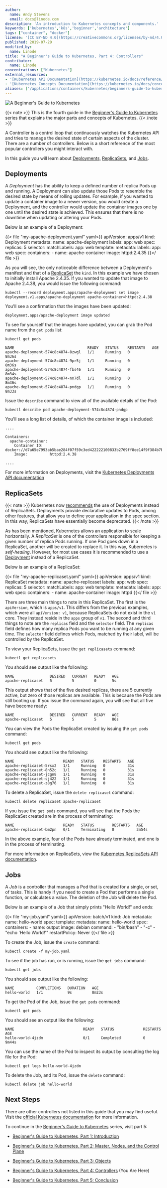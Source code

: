 ```yaml
---
author:
  name: Andy Stevens
  email: docs@linode.com
description: 'An introduction to Kubernetes concepts and components.'
keywords: ['kubernetes','k8s','beginner','architecture']
tags: ["container", "docker"]
license: '[CC BY-ND 4.0](https://creativecommons.org/licenses/by-nd/4.0)'
published: 2019-07-29
modified_by:
  name: Linode
title: "A Beginner's Guide to Kubernetes, Part 4: Controllers"
contributor:
  name: Linode
concentrations: ["Kubernetes"]
external_resources:
- '[Kubernetes API Documentation](https://kubernetes.io/docs/reference/generated/kubernetes-api/v1.17/)'
- '[Kubernetes Concepts Documentation](https://kubernetes.io/docs/concepts/)'
aliases: ['/applications/containers/kubernetes/beginners-guide-to-kubernetes-controllers/','/applications/containers/kubernetes/beginners-guide-to-kubernetes-part-4-controllers/']
---
```


![A Beginner's Guide to Kubernetes](beginners-guide-to-kubernetes.png "A Beginner's Guide to Kubernetes")

{{< note >}}
This is the fourth guide in the [Beginner's Guide to Kubernetes](/docs/kubernetes/beginners-guide-to-kubernetes) series that explains the major parts and concepts of Kubernetes.
{{< /note >}}

A Controller is a control loop that continuously watches the Kubernetes API and tries to manage the desired state of certain aspects of the cluster. There are a number of controllers. Below is a short reference of the most popular controllers you might interact with.

In this guide you will learn about [Deployments](#deployments), [ReplicaSets](#replicasets), and [Jobs](#jobs).

## Deployments

A *Deployment* has the ability to keep a defined number of replica Pods up and running. A Deployment can also update those Pods to resemble the desired state by means of rolling updates. For example, if you wanted to update a container image to a newer version, you would create a Deployment, and the controller would update the container images one by one until the desired state is achieved. This ensures that there is no downtime when updating or altering your Pods.

Below is an example of a Deployment:

{{< file "my-apache-deployment.yaml" yaml>}}
apiVersion: apps/v1
kind: Deployment
metadata:
  name: apache-deployment
  labels:
    app: web
spec:
  replicas: 5
  selector:
    matchLabels:
      app: web
  template:
    metadata:
      labels:
        app: web
    spec:
      containers:
      - name: apache-container
        image: httpd:2.4.35
{{</ file >}}

As you will see, the only noticeable difference between a Deployment's manifest and that of a [ReplicaSet](#replicasets) the `kind`. In this example we have chosen to initially install Apache 2.4.35. If you wanted to update that image to Apache 2.4.38, you would issue the following command:

    kubectl --record deployment.apps/apache-deployment set image deployment.v1.apps/apache-deployment apache-container=httpd:2.4.38

You'll see a confirmation that the images have been updated:

    deployment.apps/apache-deployment image updated

To see for yourself that the images have updated, you can grab the Pod name from the `get pods` list:

    kubectl get pods

    NAME                                 READY   STATUS    RESTARTS   AGE
    apache-deployment-574c8c4874-8zwgl   1/1     Running   0          8m36s
    apache-deployment-574c8c4874-9pr5j   1/1     Running   0          8m36s
    apache-deployment-574c8c4874-fbs46   1/1     Running   0          8m34s
    apache-deployment-574c8c4874-nn7dl   1/1     Running   0          8m36s
    apache-deployment-574c8c4874-pndgp   1/1     Running   0          8m33s

Issue the `describe` command to view all of the available details of the Pod:

    kubectl describe pod apache-deployment-574c8c4874-pndgp

You'll see a long list of details, of which the container image is included:

    ....

    Containers:
      apache-container:
        Container ID:   docker://d7a65e7993ab5bae284f07f59c3ed422222100833b2769ff8ee14f9f384b7b94
        Image:          httpd:2.4.38

    ....


For more information on Deployments, visit the [Kubernetes Deployments API documentation](https://kubernetes.io/docs/reference/generated/kubernetes-api/v1.17/#deployment-v1-apps)

## ReplicaSets

{{< note >}}
Kubernetes now [recommends](https://kubernetes.io/docs/concepts/workloads/controllers/replicaset/#when-to-use-a-replicaset) the use of Deployments instead of ReplicaSets. Deployments provide declarative updates to Pods, among other features, that allow you to define your application in the spec section. In this way, ReplicaSets have essentially become deprecated.
{{< /note >}}

As has been mentioned, Kubernetes allows an application to scale horizontally. A *ReplicaSet* is one of the controllers responsible for keeping a given number of replica Pods running. If one Pod goes down in a ReplicaSet, another will be created to replace it. In this way, Kubernetes is *self-healing*. However, for most use cases it is recommended to use a [Deployment](#deployments) instead of a ReplicaSet.

Below is an example of a ReplicaSet:

{{< file "my-apache-replicaset.yaml" yaml>}}
apiVersion: apps/v1
kind: ReplicaSet
metadata:
  name: apache-replicaset
  labels:
    app: web
spec:
  replicas: 5
  selector:
    matchLabels:
      app: web
  template:
    metadata:
      labels:
        app: web
    spec:
      containers:
      - name: apache-container
        image: httpd
{{</ file >}}

There are three main things to note in this ReplicaSet. The first is the `apiVersion`, which is `apps/v1`. This differs from the previous examples, which were all `apiVersion: v1`, because ReplicaSets do not exist in the `v1` core. They instead reside in the `apps` group of `v1`. The second and third things to note are the `replicas` field and the `selector` field. The `replicas` field defines how many replica Pods you want to be running at any given time. The `selector` field defines which Pods, matched by their label, will be controlled by the ReplicaSet.

To view your ReplicaSets, issue the `get replicasets` command:

    kubectl get replicasets

You should see output like the following:

    NAME                DESIRED   CURRENT   READY   AGE
    apache-replicaset   5         5         0       5s

This output shows that of the five desired replicas, there are 5 currently active, but zero of those replicas are available. This is because the Pods are still booting up. If you issue the command again, you will see that all five have become ready:

    NAME                DESIRED   CURRENT   READY   AGE
    apache-replicaset   5         5         5       86s

You can view the Pods the ReplicaSet created by issuing the `get pods` command:

    kubectl get pods

You should see output like the following:

    NAME                      READY   STATUS    RESTARTS   AGE
    apache-replicaset-5rsx2   1/1     Running   0          31s
    apache-replicaset-8n52c   1/1     Running   0          31s
    apache-replicaset-jcgn8   1/1     Running   0          31s
    apache-replicaset-sj422   1/1     Running   0          31s
    apache-replicaset-z8g76   1/1     Running   0          31s

To delete a ReplicaSet, issue the `delete replicaset` command:

    kubectl delete replicaset apache-replicaset

If you issue the `get pods` command, you will see that the Pods the ReplicaSet created are in the process of terminating:

    NAME                      READY   STATUS        RESTARTS   AGE
    apache-replicaset-bm2pn   0/1     Terminating   0          3m54s

In the above example, four of the Pods have already terminated, and one is in the process of terminating.

For more information on ReplicaSets, view the [Kubernetes ReplicaSets API documentation](https://kubernetes.io/docs/reference/generated/kubernetes-api/v1.17/#replicaset-v1-apps).

## Jobs

A *Job* is a controller that manages a Pod that is created for a single, or set, of tasks. This is handy if you need to create a Pod that performs a single function, or calculates a value. The deletion of the Job will delete the Pod.

Below is an example of a Job that simply prints "Hello World!" and ends:

{{< file "my-job.yaml" yaml>}}
apiVersion: batch/v1
kind: Job
metadata:
  name: hello-world
spec:
  template:
    metadata:
      name: hello-world
    spec:
      containers:
      - name: output
        image: debian
        command:
         - "bin/bash"
         - "-c"
         - "echo 'Hello World!'"
      restartPolicy: Never
{{</ file >}}

To create the Job, issue the `create` command:

    kubectl create -f my-job.yaml

To see if the job has run, or is running, issue the `get jobs` command:

    kubectl get jobs

You should see output like the following:

    NAME          COMPLETIONS   DURATION   AGE
    hello-world   1/1           9s         8m23s

To get the Pod of the Job, issue the `get pods` command:

    kubectl get pods

You should see an output like the following:

    NAME                               READY   STATUS             RESTARTS   AGE
    hello-world-4jzdm                  0/1     Completed          0          9m44s

You can use the name of the Pod to inspect its output by consulting the log file for the Pod:

    kubectl get logs hello-world-4jzdm

To delete the Job, and its Pod, issue the `delete` command:

    kubectl delete job hello-world

## Next Steps

There are other controllers not listed in this guide that you may find useful. Visit the [official Kubernetes documentation](https://kubernetes.io/docs/concepts/#kubernetes-objects) for more information.

To continue in the [Beginner's Guide to Kubernetes](/docs/kubernetes/beginners-guide-to-kubernetes) series, visit part 5:

 - [Beginner's Guide to Kubernetes, Part 1: Introduction](/docs/kubernetes/beginners-guide-to-kubernetes-part-1-introduction/)

 - [Beginner's Guide to Kubernetes, Part 2: Master, Nodes, and the Control Plane](/docs/kubernetes/beginners-guide-to-kubernetes-part-2-master-nodes-control-plane/)

 - [Beginner's Guide to Kubernetes, Part 3: Objects](/docs/kubernetes/beginners-guide-to-kubernetes-part-3-objects/)

 - [Beginner's Guide to Kubernetes, Part 4: Controllers](/docs/kubernetes/beginners-guide-to-kubernetes-part-4-controllers/) (You Are Here)

 - [Beginner's Guide to Kubernetes, Part 5: Conclusion](/docs/kubernetes/beginners-guide-to-kubernetes-part-5-conclusion/)
